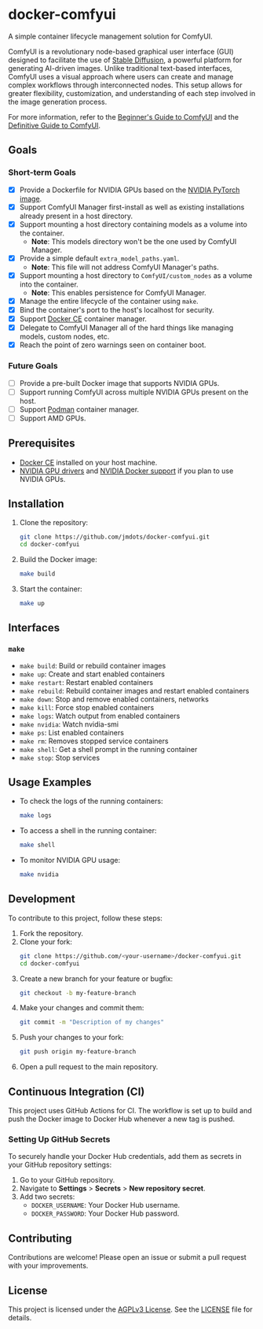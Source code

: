 # docker-comfyui
A simple container lifecycle management solution for ComfyUI.

ComfyUI is a revolutionary node-based graphical user interface (GUI) designed to facilitate the use of [Stable Diffusion](https://stability.ai/), a powerful platform for generating AI-driven images. Unlike traditional text-based interfaces, ComfyUI uses a visual approach where users can create and manage complex workflows through interconnected nodes. This setup allows for greater flexibility, customization, and understanding of each step involved in the image generation process.

For more information, refer to the [Beginner's Guide to ComfyUI](https://stablediffusionweb.com/blog/beginners-guide-to-comfyui) and the [Definitive Guide to ComfyUI](https://openaijourney.com/comfyui-guide).

## Goals

### Short-term Goals

- [x] Provide a Dockerfile for NVIDIA GPUs based on the [NVIDIA PyTorch image](https://catalog.ngc.nvidia.com/orgs/nvidia/containers/pytorch).
- [x] Support ComfyUI Manager first-install as well as existing installations already present in a host directory.
- [x] Support mounting a host directory containing models as a volume into the container.
  - **Note**: This models directory won't be the one used by ComfyUI Manager.
- [x] Provide a simple default `extra_model_paths.yaml`.
  - **Note**: This file will not address ComfyUI Manager's paths.
- [x] Support mounting a host directory to `ComfyUI/custom_nodes` as a volume into the container.
  - **Note**: This enables persistence for ComfyUI Manager.
- [x] Manage the entire lifecycle of the container using `make`.
- [x] Bind the container's port to the host's localhost for security.
- [x] Support [Docker CE](https://www.docker.com/products/docker-desktop) container manager.
- [x] Delegate to ComfyUI Manager all of the hard things like managing models, custom nodes, etc.
- [x] Reach the point of zero warnings seen on container boot.

### Future Goals

- [ ] Provide a pre-built Docker image that supports NVIDIA GPUs.
- [ ] Support running ComfyUI across multiple NVIDIA GPUs present on the host.
- [ ] Support [Podman](https://podman.io/) container manager.
- [ ] Support AMD GPUs.

## Prerequisites

- [Docker CE](https://www.docker.com/products/docker-desktop) installed on your host machine.
- [NVIDIA GPU drivers](https://developer.nvidia.com/cuda-downloads) and [NVIDIA Docker support](https://github.com/NVIDIA/nvidia-docker) if you plan to use NVIDIA GPUs.

## Installation

1. Clone the repository:
    ```bash
    git clone https://github.com/jmdots/docker-comfyui.git
    cd docker-comfyui
    ```

2. Build the Docker image:
    ```bash
    make build
    ```

3. Start the container:
    ```bash
    make up
    ```

## Interfaces

### `make`

- `make build`: Build or rebuild container images
- `make up`: Create and start enabled containers
- `make restart`: Restart enabled containers
- `make rebuild`: Rebuild container images and restart enabled containers
- `make down`: Stop and remove enabled containers, networks
- `make kill`: Force stop enabled containers
- `make logs`: Watch output from enabled containers
- `make nvidia`: Watch nvidia-smi
- `make ps`: List enabled containers
- `make rm`: Removes stopped service containers
- `make shell`: Get a shell prompt in the running container
- `make stop`: Stop services

## Usage Examples

- To check the logs of the running containers:
    ```bash
    make logs
    ```

- To access a shell in the running container:
    ```bash
    make shell
    ```

- To monitor NVIDIA GPU usage:
    ```bash
    make nvidia
    ```

## Development

To contribute to this project, follow these steps:

1. Fork the repository.
2. Clone your fork:
    ```bash
    git clone https://github.com/<your-username>/docker-comfyui.git
    cd docker-comfyui
    ```
3. Create a new branch for your feature or bugfix:
    ```bash
    git checkout -b my-feature-branch
    ```
4. Make your changes and commit them:
    ```bash
    git commit -m "Description of my changes"
    ```
5. Push your changes to your fork:
    ```bash
    git push origin my-feature-branch
    ```
6. Open a pull request to the main repository.

## Continuous Integration (CI)

This project uses GitHub Actions for CI. The workflow is set up to build and push the Docker image to Docker Hub whenever a new tag is pushed.

### Setting Up GitHub Secrets

To securely handle your Docker Hub credentials, add them as secrets in your GitHub repository settings:

1. Go to your GitHub repository.
2. Navigate to **Settings** > **Secrets** > **New repository secret**.
3. Add two secrets:
   - `DOCKER_USERNAME`: Your Docker Hub username.
   - `DOCKER_PASSWORD`: Your Docker Hub password.

## Contributing

Contributions are welcome! Please open an issue or submit a pull request with your improvements.

## License

This project is licensed under the [AGPLv3 License](https://www.gnu.org/licenses/agpl-3.0.html). See the [LICENSE](LICENSE) file for details.
